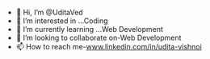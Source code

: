 - 👋 Hi, I’m @UditaVed
- 👀 I’m interested in ...Coding
- 🌱 I’m currently learning ...Web Development
- 💞️ I’m looking to collaborate on-Web Development
- 📫 How to reach me-www.linkedin.com/in/udita-vishnoi

<!---
UditaVed/UditaVed is a ✨ special ✨ repository because its `README.md` (this file) appears on your GitHub profile.
You can click the Preview link to take a look at your changes.
--->
